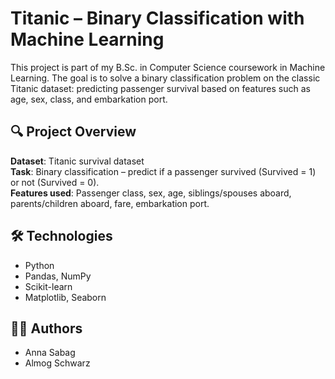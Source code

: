# Titanic – Binary Classification with Machine Learning
This project is part of my B.Sc. in Computer Science coursework in Machine Learning.
The goal is to solve a binary classification problem on the classic Titanic dataset: 
predicting passenger survival based on features such as age, sex, class, and embarkation port.

## 🔍 Project Overview
**Dataset**: Titanic survival dataset  
**Task**: Binary classification – predict if a passenger survived (Survived = 1) or not (Survived = 0).  
**Features used**: Passenger class, sex, age, siblings/spouses aboard, parents/children aboard, fare, embarkation port.  

## 🛠 Technologies
- Python  
- Pandas, NumPy  
- Scikit-learn  
- Matplotlib, Seaborn  

## 👩‍💻 Authors
- Anna Sabag  
- Almog Schwarz  

